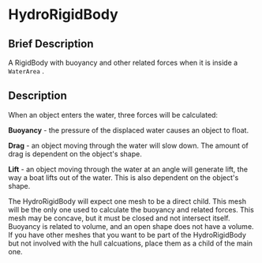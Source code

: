 HydroRigidBody
==============

Brief Description
-----------------

A RigidBody with buoyancy and other related forces when it is inside a `WaterArea` .

Description
-----------

When an object enters the water, three forces will be calculated:

**Buoyancy** - the pressure of the displaced  water causes an object to float.

**Drag** - an object moving through the water will slow down.  The amount of drag is dependent on the object's shape.

**Lift** - an object moving through the water at an angle will generate lift, the way a boat lifts out of the water.  This is also dependent on the object's shape.

The HydroRigidBody will expect one mesh to be a direct child.  This mesh will be the only one used to calculate the buoyancy and related forces. This mesh may be concave, but it must be closed and not intersect itself.  Buoyancy is related to volume, and an open shape does not have a volume. If you have other meshes that you want to be part of the HydroRigidBody but not involved with the hull calcuations, place them as a child of the main one.

